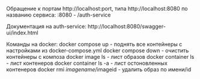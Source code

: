 Обращение к портам http://localhost:port, типа http://localhost:8080 по названию сервиса:
:8080 - /auth-service

Документация на auth-service: http://localhost:8080/swagger-ui/index.html

Команды на docker:
docker compose up - поднять все контейнеры с настройками из docker-compose.yml
docker compose down - очистить контейнеры с композа
docker image ls - лист образов
docker container ls - лист контенеров 
docker container ls -a - лист остоновленных контенеров
docker rmi $imagename/$imageid - удалить образ по имени/id
